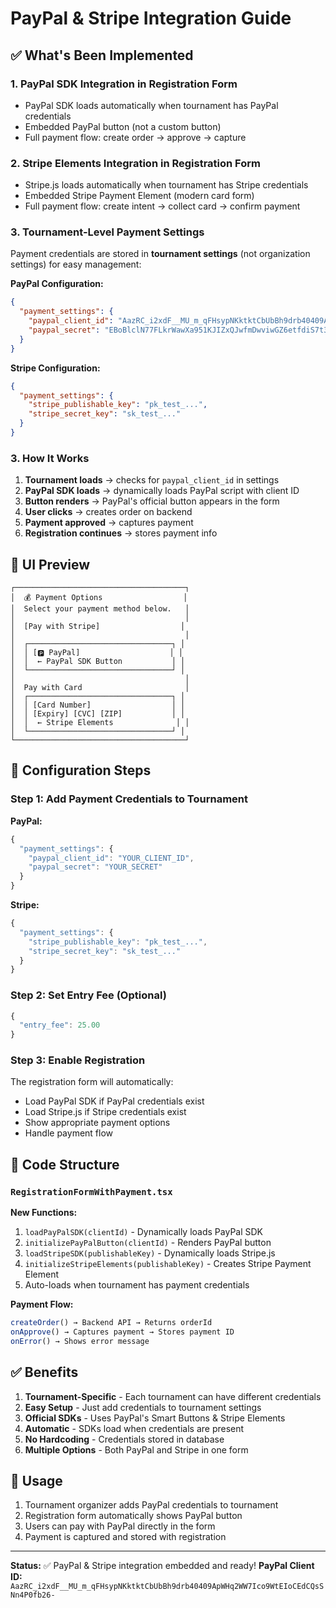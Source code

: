 # PayPal & Stripe Integration Guide

## ✅ What's Been Implemented

### 1. PayPal SDK Integration in Registration Form
- PayPal SDK loads automatically when tournament has PayPal credentials
- Embedded PayPal button (not a custom button)
- Full payment flow: create order → approve → capture

### 2. Stripe Elements Integration in Registration Form
- Stripe.js loads automatically when tournament has Stripe credentials
- Embedded Stripe Payment Element (modern card form)
- Full payment flow: create intent → collect card → confirm payment

### 3. Tournament-Level Payment Settings
Payment credentials are stored in **tournament settings** (not organization settings) for easy management:

**PayPal Configuration:**
```json
{
  "payment_settings": {
    "paypal_client_id": "AazRC_i2xdF__MU_m_qFHsypNKktktCbUbBh9drb40409ApWHq2WW7Ico9WtEIoCEdCQsSNn4P0fb26-",
    "paypal_secret": "EBoBlclN77FLkrWawXa951KJIZxQJwfmDwviwGZ6etfdiS7t37NDE68w8xG3PwIpDxhSBlMuVB5adIVR"
  }
}
```

**Stripe Configuration:**
```json
{
  "payment_settings": {
    "stripe_publishable_key": "pk_test_...",
    "stripe_secret_key": "sk_test_..."
  }
}
```

### 3. How It Works

1. **Tournament loads** → checks for `paypal_client_id` in settings
2. **PayPal SDK loads** → dynamically loads PayPal script with client ID
3. **Button renders** → PayPal's official button appears in the form
4. **User clicks** → creates order on backend
5. **Payment approved** → captures payment
6. **Registration continues** → stores payment info

## 🎨 UI Preview

```
┌──────────────────────────────────────┐
│  💰 Payment Options                  │
│  Select your payment method below.   │
│                                      │
│  [Pay with Stripe]                  │
│                                      │
│  ┌────────────────────────────────┐ │
│  │ [🅿 PayPal]                    │ │
│  │  ← PayPal SDK Button           │ │
│  └────────────────────────────────┘ │
│                                      │
│  Pay with Card                       │
│  ┌────────────────────────────────┐ │
│  │ [Card Number]                  │ │
│  │ [Expiry] [CVC] [ZIP]           │ │
│  │  ← Stripe Elements              │ │
│  └────────────────────────────────┘ │
└──────────────────────────────────────┘
```

## 📝 Configuration Steps

### Step 1: Add Payment Credentials to Tournament

**PayPal:**
```javascript
{
  "payment_settings": {
    "paypal_client_id": "YOUR_CLIENT_ID",
    "paypal_secret": "YOUR_SECRET"
  }
}
```

**Stripe:**
```javascript
{
  "payment_settings": {
    "stripe_publishable_key": "pk_test_...",
    "stripe_secret_key": "sk_test_..."
  }
}
```

### Step 2: Set Entry Fee (Optional)

```javascript
{
  "entry_fee": 25.00
}
```

### Step 3: Enable Registration

The registration form will automatically:
- Load PayPal SDK if PayPal credentials exist
- Load Stripe.js if Stripe credentials exist
- Show appropriate payment options
- Handle payment flow

## 🔧 Code Structure

### `RegistrationFormWithPayment.tsx`

**New Functions:**
1. `loadPayPalSDK(clientId)` - Dynamically loads PayPal SDK
2. `initializePayPalButton(clientId)` - Renders PayPal button
3. `loadStripeSDK(publishableKey)` - Dynamically loads Stripe.js
4. `initializeStripeElements(publishableKey)` - Creates Stripe Payment Element
5. Auto-loads when tournament has payment credentials

**Payment Flow:**
```typescript
createOrder() → Backend API → Returns orderId
onApprove() → Captures payment → Stores payment ID
onError() → Shows error message
```

## ✅ Benefits

1. **Tournament-Specific** - Each tournament can have different credentials
2. **Easy Setup** - Just add credentials to tournament settings
3. **Official SDKs** - Uses PayPal's Smart Buttons & Stripe Elements
4. **Automatic** - SDKs load when credentials are present
5. **No Hardcoding** - Credentials stored in database
6. **Multiple Options** - Both PayPal and Stripe in one form

## 🎯 Usage

1. Tournament organizer adds PayPal credentials to tournament
2. Registration form automatically shows PayPal button
3. Users can pay with PayPal directly in the form
4. Payment is captured and stored with registration

---

**Status:** ✅ PayPal & Stripe integration embedded and ready!
**PayPal Client ID:** `AazRC_i2xdF__MU_m_qFHsypNKktktCbUbBh9drb40409ApWHq2WW7Ico9WtEIoCEdCQsSNn4P0fb26-`

